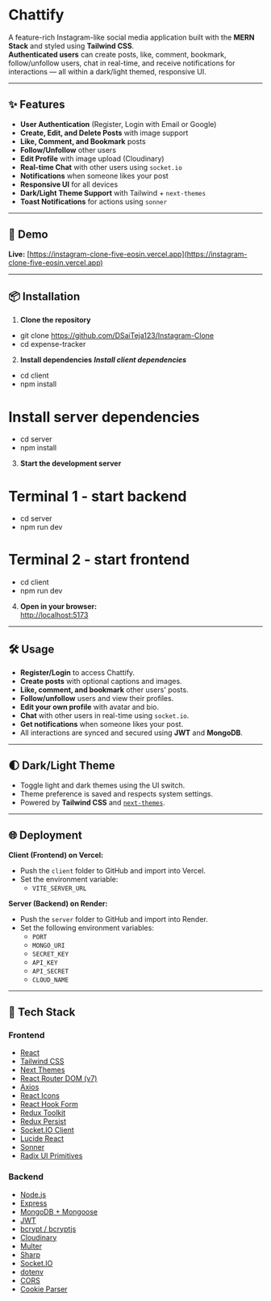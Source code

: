 # Chattify

A feature-rich Instagram-like social media application built with the **MERN Stack** and styled using **Tailwind CSS**.  
**Authenticated users** can create posts, like, comment, bookmark, follow/unfollow users, chat in real-time, and receive notifications for interactions — all within a dark/light themed, responsive UI.

---

## ✨ Features

- **User Authentication** (Register, Login with Email or Google)
- **Create, Edit, and Delete Posts** with image support
- **Like, Comment, and Bookmark** posts
- **Follow/Unfollow** other users
- **Edit Profile** with image upload (Cloudinary)
- **Real-time Chat** with other users using `socket.io`
- **Notifications** when someone likes your post
- **Responsive UI** for all devices
- **Dark/Light Theme Support** with Tailwind + `next-themes`
- **Toast Notifications** for actions using `sonner`

---

## 🚀 Demo

**Live:** [https://instagram-clone-five-eosin.vercel.app](https://instagram-clone-five-eosin.vercel.app)

---

## 📦 Installation

1. **Clone the repository**
- git clone https://github.com/DSaiTeja123/Instagram-Clone
- cd expense-tracker

2. **Install dependencies**
***Install client dependencies***
- cd client
- npm install

# Install server dependencies
- cd server
- npm install

3. **Start the development server**
# Terminal 1 - start backend
- cd server
- npm run dev

# Terminal 2 - start frontend
- cd client
- npm run dev

4. **Open in your browser:**  
[http://localhost:5173](http://localhost:5173)

---

## 🛠️ Usage

- **Register/Login** to access Chattify.
- **Create posts** with optional captions and images.
- **Like, comment, and bookmark** other users' posts.
- **Follow/unfollow** users and view their profiles.
- **Edit your own profile** with avatar and bio.
- **Chat** with other users in real-time using `socket.io`.
- **Get notifications** when someone likes your post.
- All interactions are synced and secured using **JWT** and **MongoDB**.

---

## 🌓 Dark/Light Theme

- Toggle light and dark themes using the UI switch.
- Theme preference is saved and respects system settings.
- Powered by **Tailwind CSS** and [`next-themes`](https://github.com/pacocoursey/next-themes).

---

## 🌐 Deployment

**Client (Frontend) on Vercel:**  
- Push the `client` folder to GitHub and import into Vercel.  
- Set the environment variable:
  - `VITE_SERVER_URL`

**Server (Backend) on Render:**  
- Push the `server` folder to GitHub and import into Render.
- Set the following environment variables:
  - `PORT`
  - `MONGO_URI`
  - `SECRET_KEY`
  - `API_KEY`
  - `API_SECRET`
  - `CLOUD_NAME`

---

## 🧩 Tech Stack

### Frontend

- [React](https://react.dev/)
- [Tailwind CSS](https://tailwindcss.com/)
- [Next Themes](https://github.com/pacocoursey/next-themes)
- [React Router DOM (v7)](https://reactrouter.com/en/main)
- [Axios](https://axios-http.com/)
- [React Icons](https://react-icons.github.io/react-icons/)
- [React Hook Form](https://react-hook-form.com/)
- [Redux Toolkit](https://redux-toolkit.js.org/)
- [Redux Persist](https://github.com/rt2zz/redux-persist)
- [Socket.IO Client](https://socket.io/)
- [Lucide React](https://lucide.dev/)
- [Sonner](https://sonner.emilkowal.dev/)
- [Radix UI Primitives](https://www.radix-ui.com/)

### Backend

- [Node.js](https://nodejs.org/)
- [Express](https://expressjs.com/)
- [MongoDB + Mongoose](https://mongoosejs.com/)
- [JWT](https://github.com/auth0/node-jsonwebtoken)
- [bcrypt / bcryptjs](https://github.com/dcodeIO/bcrypt.js/)
- [Cloudinary](https://cloudinary.com/)
- [Multer](https://github.com/expressjs/multer)
- [Sharp](https://github.com/lovell/sharp)
- [Socket.IO](https://socket.io/)
- [dotenv](https://github.com/motdotla/dotenv)
- [CORS](https://github.com/expressjs/cors)
- [Cookie Parser](https://github.com/expressjs/cookie-parser)
